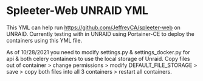 # Spleeter-Web UNRAID YML

This YML can help run https://github.com/JeffreyCA/spleeter-web on UNRAID.  Currently testing with in UNRAID using Portainer-CE to deploy the containers using this YML file.

As of 10/28/2021 you need to modify settings.py & settings_docker.py for api & both celery containers to use the local storage of Unraid. Copy files out of container > change permissions > modify DEFAULT_FILE_STORAGE > save > copy both files into all 3 containers > restart all containers.
